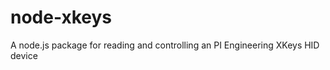 node-xkeys
==========

A node.js package for reading and controlling an PI Engineering XKeys HID device

